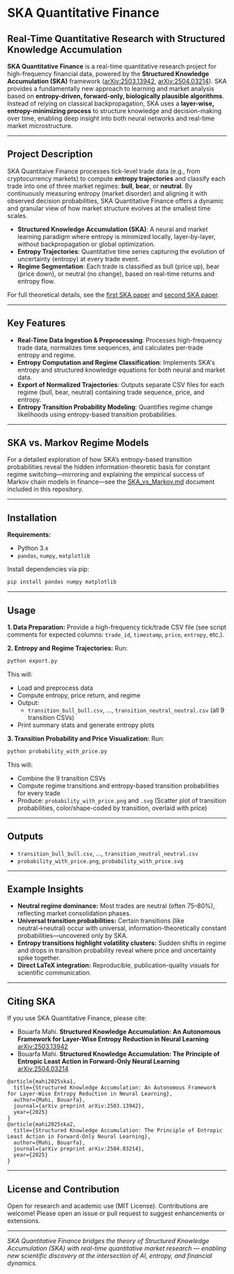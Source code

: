 
# SKA Quantitative Finance

## Real-Time Quantitative Research with Structured Knowledge Accumulation

**SKA Quantitative Finance** is a real-time quantitative research project for high-frequency financial data, powered by the **Structured Knowledge Accumulation (SKA)** framework ([arXiv:2503.13942](https://arxiv.org/abs/2503.13942), [arXiv:2504.03214](https://arxiv.org/abs/2504.03214)).
SKA provides a fundamentally new approach to learning and market analysis based on **entropy-driven, forward-only, biologically plausible algorithms**. Instead of relying on classical backpropagation, SKA uses a **layer-wise, entropy-minimizing process** to structure knowledge and decision-making over time, enabling deep insight into both neural networks and real-time market microstructure.

---

## Project Description

SKA Quantitaive Finance processes tick-level trade data (e.g., from cryptocurrency markets) to compute **entropy trajectories** and classify each trade into one of three market regimes: **bull**, **bear**, or **neutral**.
By continuously measuring entropy (market disorder) and aligning it with observed decision probabilities, SKA Quantitative Finance offers a dynamic and granular view of how market structure evolves at the smallest time scales.

* **Structured Knowledge Accumulation (SKA)**: A neural and market learning paradigm where entropy is minimized locally, layer-by-layer, without backpropagation or global optimization.
* **Entropy Trajectories**: Quantitative time series capturing the evolution of uncertainty (entropy) at every trade event.
* **Regime Segmentation**: Each trade is classified as bull (price up), bear (price down), or neutral (no change), based on real-time returns and entropy flow.

For full theoretical details, see the [first SKA paper](https://arxiv.org/abs/2503.13942) and [second SKA paper](https://arxiv.org/abs/2504.03214).

---

## Key Features

* **Real-Time Data Ingestion & Preprocessing**: Processes high-frequency trade data, normalizes time sequences, and calculates per-trade entropy and regime.
* **Entropy Computation and Regime Classification**: Implements SKA's entropy and structured knowledge equations for both neural and market data.
* **Export of Normalized Trajectories**: Outputs separate CSV files for each regime (bull, bear, neutral) containing trade sequence, price, and entropy.
* **Entropy Transition Probability Modeling**: Quantifies regime change likelihoods using entropy-based transition probabilities.

---
## SKA vs. Markov Regime Models

For a detailed exploration of how SKA’s entropy-based transition probabilities reveal the hidden information-theoretic basis for constant regime switching—mirroring and explaining the empirical success of Markov chain models in finance—see the [SKA_vs_Markov.md](./SKA_vs_Markov.md) document included in this repository.

---

## Installation

**Requirements:**

* Python 3.x
* `pandas`, `numpy`, `matplotlib`

Install dependencies via pip:

```bash
pip install pandas numpy matplotlib
```



---
## Usage

**1. Data Preparation:**
Provide a high-frequency tick/trade CSV file (see script comments for expected columns: `trade_id`, `timestamp`, `price`, `entropy`, etc.).

**2. Entropy and Regime Trajectories:**
Run:

```bash
python export.py
```

This will:

* Load and preprocess data
* Compute entropy, price return, and regime
* Output:
  * `transition_bull_bull.csv`, ..., `transition_neutral_neutral.csv` (all 9 transition CSVs)
* Print summary stats and generate entropy plots

**3. Transition Probability and Price Visualization:**
Run:

```bash
python probability_with_price.py
```

This will:

* Combine the 9 transition CSVs
* Compute regime transitions and entropy-based transition probabilities for every trade
* Produce: `probability_with_price.png` and `.svg`
  (Scatter plot of transition probabilities, color/shape-coded by transition, overlaid with price)

---

## Outputs

* `transition_bull_bull.csv`, ..., `transition_neutral_neutral.csv`
* `probability_with_price.png`, `probability_with_price.svg`



---

## Example Insights

* **Neutral regime dominance:** Most trades are neutral (often 75–80%), reflecting market consolidation phases.
* **Universal transition probabilities:** Certain transitions (like neutral→neutral) occur with universal, information-theoretically constant probabilities—uncovered only by SKA.
* **Entropy transitions highlight volatility clusters:** Sudden shifts in regime and drops in transition probability reveal where price and uncertainty spike together.
* **Direct LaTeX integration:** Reproducible, publication-quality visuals for scientific communication.

---

## Citing SKA

If you use SKA Quantitative Finance, please cite:

* Bouarfa Mahi.
  **Structured Knowledge Accumulation: An Autonomous Framework for Layer-Wise Entropy Reduction in Neural Learning**
  [arXiv:2503.13942](https://arxiv.org/abs/2503.13942)
* Bouarfa Mahi.
  **Structured Knowledge Accumulation: The Principle of Entropic Least Action in Forward-Only Neural Learning**
  [arXiv:2504.03214](https://arxiv.org/abs/2504.03214)

```
@article{mahi2025ska1,
  title={Structured Knowledge Accumulation: An Autonomous Framework for Layer-Wise Entropy Reduction in Neural Learning},
  author={Mahi, Bouarfa},
  journal={arXiv preprint arXiv:2503.13942},
  year={2025}
}
@article{mahi2025ska2,
  title={Structured Knowledge Accumulation: The Principle of Entropic Least Action in Forward-Only Neural Learning},
  author={Mahi, Bouarfa},
  journal={arXiv preprint arXiv:2504.03214},
  year={2025}
}
```

---

## License and Contribution

Open for research and academic use (MIT License).
Contributions are welcome! Please open an issue or pull request to suggest enhancements or extensions.

---

*SKA Quantitative Finance bridges the theory of Structured Knowledge Accumulation (SKA) with real-time quantitative market research — enabling new scientific discovery at the intersection of AI, entropy, and financial dynamics.*